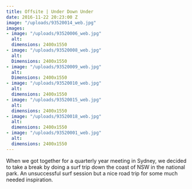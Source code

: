```yaml
---
title: Offsite | Under Down Under
date: 2016-11-22 20:23:00 Z
image: "/uploads/93520014_web.jpg"
images:
- image: "/uploads/93520006_web.jpg"
  alt: 
  dimensions: 2400x1550
- image: "/uploads/93520008_web.jpg"
  alt: 
  Dimensions: 2400x1550
- image: "/uploads/93520009_web.jpg"
  alt: 
  Dimensions: 2400x1550
- image: "/uploads/93520010_web.jpg"
  alt: 
  dimensions: 2400x1550
- image: "/uploads/93520015_web.jpg"
  alt: 
  dimensions: 2400x1550
- image: "/uploads/93520018_web.jpg"
  alt: 
  dimensions: 2400x1550
- image: "/uploads/93520001_web.jpg"
  alt: 
  dimensions: 2400x1550
---
```


When we got together for a quarterly year meeting in Sydney, we decided to take a break by doing a surf trip down the coast of NSW in the national park. An unsuccessful surf session but a nice road trip for some much needed inspiration.